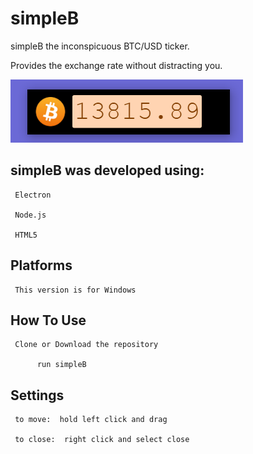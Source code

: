 # simpleB

simpleB the inconspicuous BTC/USD ticker.  

Provides the exchange rate without distracting you.

![inthewildsoftheOS](https://github.com/hartmanm/simpleB/blob/main/simpleBv2.png)

## simpleB was developed using:

     Electron

     Node.js

     HTML5

## Platforms

     This version is for Windows

## How To Use

     Clone or Download the repository

          run simpleB

## Settings

     to move:  hold left click and drag

     to close:  right click and select close
